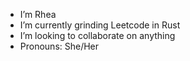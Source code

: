 - I’m Rhea
- I’m currently grinding Leetcode in Rust
- I’m looking to collaborate on anything
- Pronouns: She/Her
